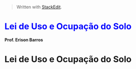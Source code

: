 > Written with [StackEdit](https://stackedit.io/).
# <font color='blue'> Lei de Uso e Ocupação do Solo</font>
**Prof. Erison Barros**

# Lei de Uso e Ocupação do Solo
<!--stackedit_data:
eyJoaXN0b3J5IjpbMTMxOTQ5NTEzXX0=
-->